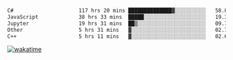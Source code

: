 <!--START_SECTION:waka-->

```txt
C#                     117 hrs 20 mins ██████████████▓░░░░░░░░░░   58.86 %
JavaScript             38 hrs 33 mins  █████░░░░░░░░░░░░░░░░░░░░   19.34 %
Jupyter                19 hrs 31 mins  ██▒░░░░░░░░░░░░░░░░░░░░░░   09.79 %
Other                  5 hrs 31 mins   ▓░░░░░░░░░░░░░░░░░░░░░░░░   02.77 %
C++                    5 hrs 11 mins   ▓░░░░░░░░░░░░░░░░░░░░░░░░   02.60 %
```

<!--END_SECTION:waka-->
[![wakatime](https://wakatime.com/badge/user/6c2f442e-41b4-42e3-bc06-d5d8203ad1da.svg)](https://wakatime.com/@6c2f442e-41b4-42e3-bc06-d5d8203ad1da)
